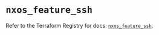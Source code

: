 # `nxos_feature_ssh`

Refer to the Terraform Registry for docs: [`nxos_feature_ssh`](https://registry.terraform.io/providers/ciscodevnet/nxos/0.5.10/docs/resources/feature_ssh).
